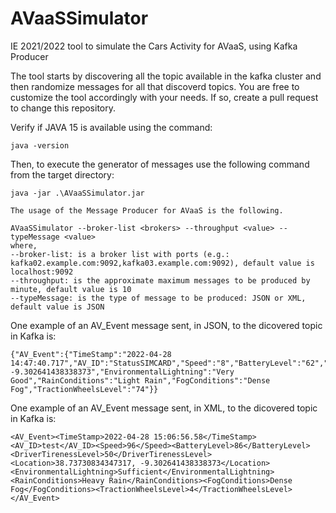 # AVaaSSimulator
IE 2021/2022 tool to simulate the Cars Activity for AVaaS, using Kafka Producer 

The tool starts by discovering all the topic available in the kafka cluster and then randomize messages for all that discoverd topics.
You are free to customize the tool accordingly with your needs. If so, create a pull request to change this repository.

Verify if JAVA 15 is available using the command: 

```
java -version
```

Then, to execute the generator of messages use the following command from the target directory:
```
java -jar .\AVaaSSimulator.jar 
```
```
The usage of the Message Producer for AVaaS is the following.

AVaaSSimulator --broker-list <brokers> --throughput <value> --typeMessage <value> 
where, 
--broker-list: is a broker list with ports (e.g.: kafka02.example.com:9092,kafka03.example.com:9092), default value is localhost:9092
--throughput: is the approximate maximum messages to be produced by minute, default value is 10
--typeMessage: is the type of message to be produced: JSON or XML, default value is JSON
```

One example of an AV_Event message sent, in JSON, to the dicovered topic in Kafka is:
```
{"AV_Event":{"TimeStamp":"2022-04-28 14:47:40.717","AV_ID":"StatusSIMCARD","Speed":"8","BatteryLevel":"62","DriverTirenessLevel":"33","Location":"38.73730834347317, -9.302641438338373","EnvironmentalLightning":"Very Good","RainConditions":"Light Rain","FogConditions":"Dense Fog","TractionWheelsLevel":"74"}}
```
One example of an AV_Event message sent, in XML, to the dicovered topic in Kafka is:
```
<AV_Event><TimeStamp>2022-04-28 15:06:56.58</TimeStamp><AV_ID>test</AV_ID><Speed>96</Speed><BatteryLevel>86</BatteryLevel><DriverTirenessLevel>50</DriverTirenessLevel><Location>38.73730834347317, -9.302641438338373</Location><EnvironmentalLightning>Sufficient</EnvironmentalLightning><RainConditions>Heavy Rain</RainConditions><FogConditions>Dense Fog</FogConditions><TractionWheelsLevel>4</TractionWheelsLevel></AV_Event>
```
